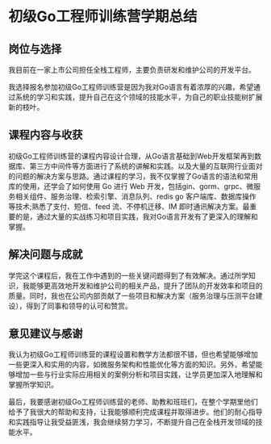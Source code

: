 # 初级Go工程师训练营学期总结

## **岗位与选择**

我目前在一家上市公司担任全栈工程师，主要负责研发和维护公司的开发平台。

我选择报名参加初级Go工程师训练营是因为我对Go语言有着浓厚的兴趣，希望通过系统的学习和实践，提升自己在这个领域的技能水平，为自己的职业技能树扩展新的枝叶。

## **课程内容与收获**

初级Go工程师训练营的课程内容设计合理，从Go语言基础到Web开发框架再到数据库、第三方中间件等方面进行了系统的讲解和实践。以及大量的互联网行业面对的问题的解决方案与思路。通过课程的学习，我不仅掌握了Go语言的语法和常用库的使用，还学会了如何使用 Go 进行 Web 开发，包括gin、gorm、grpc、微服务相关组件、服务治理、检索引擎、消息队列、redis go 客户端库、数据库操作等技术;熟悉了支付、短信、feed 流、不停机迁移、IM 即时通讯解决方案。最重要的是，通过大量的实战练习和项目实践，我对Go语言开发有了更深入的理解和掌握。

## **解决问题与成就**

学完这个课程后，我在工作中遇到的一些关键问题得到了有效解决。通过所学知识，我能够更高效地开发和维护公司的相关产品，提升了团队的开发效率和项目的质量。同时，我也在公司内部贡献了一些项目和解决方案（服务治理与压测平台建设），得到了同事和领导的认可和赞赏。

## **意见建议与感谢**

我认为初级Go工程师训练营的课程设置和教学方法都很不错，但也希望能够增加一些更深入和实用的内容，如微服务架构和性能优化等方面的知识。另外，希望能够增加一些与行业实际应用相关的案例分析和项目实践，让学员更加深入地理解和掌握所学知识。

最后，我要感谢初级Go工程师训练营的老师、助教和班班们，在整个学期里他们给予了我很大的帮助和支持，让我能够顺利完成课程并取得进步。他们的耐心指导和实践指导让我受益匪浅，我会继续努力学习，不断提升自己在全栈开发领域的技能水平。
